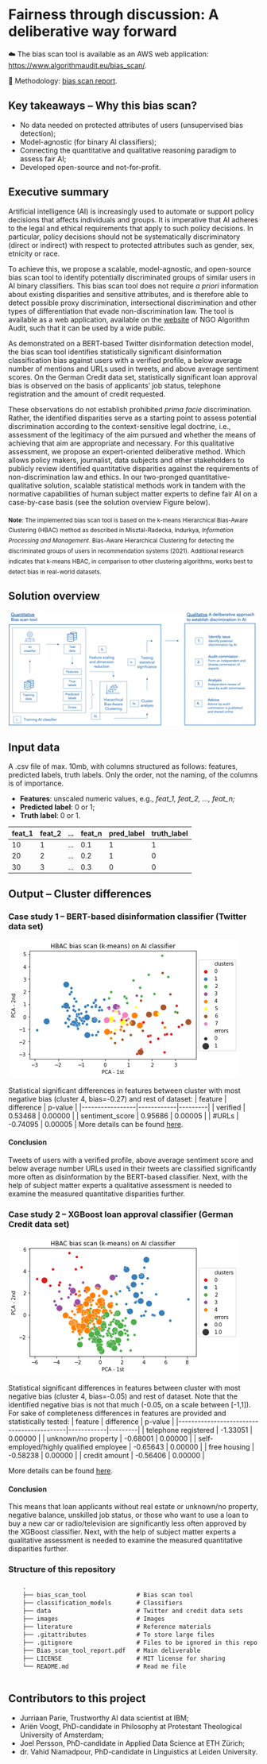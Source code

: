 # Fairness through discussion: A deliberative way forward

☁️ The bias scan tool is available as an AWS web application: https://www.algorithmaudit.eu/bias_scan/. 

📄 Methodology: [bias scan report](https://github.com/NGO-Algorithm-Audit/AI_Audit_Challenge/blob/master/Bias_scan_tool_report.docx).

## Key takeaways – Why this bias scan?

- No data needed on protected attributes of users (unsupervised bias detection); 
- Model-agnostic (for binary AI classifiers); 
- Connecting the quantitative and qualitative reasoning paradigm to assess fair AI;
- Developed open-source and not-for-profit.

## Executive summary
Artificial intelligence (AI) is increasingly used to automate or support policy decisions that affects individuals and groups. It is imperative that AI adheres to the legal and ethical requirements that apply to such policy decisions. In particular, policy decisions should not be systematically discriminatory (direct or indirect) with respect to protected attributes such as gender, sex, etnicity or race.

To achieve this, we propose a scalable, model-agnostic, and open-source bias scan tool to identify potentially discriminated groups of similar users in AI binary classifiers. This bias scan tool does not require *a priori* information about existing disparities and sensitive attributes, and is therefore able to detect possible proxy discrimination, intersectional discrimination and other types of differentiation that evade non-discrimination law. The tool is available as a web application, available on the [website](https://www.algorithmaudit.eu/bias_scan/) of NGO Algorithm Audit, such that it can be used by a wide public.

As demonstrated on a BERT-based Twitter disinformation detection model, the bias scan tool identifies statistically significant disinformation classification bias against users with a verified profile, a below average number of mentions and URLs used in tweets, and above average sentiment scores. On the German Credit data set, statistically significant loan approval bias is observed on the basis of applicants’ job status, telephone registration and the amount of credit requested. 

These observations do not establish prohibited *prima facie* discrimination. Rather, the identified disparities serve as a starting point to assess potential discrimination according to the context-sensitive legal doctrine, i.e., assessment of the legitimacy of the aim pursued and whether the means of achieving that aim are appropriate and necessary. For this qualitative assessment, we propose an expert-oriented deliberative method. Which allows policy makers, journalist, data subjects and other stakeholders to publicly review identified quantitative disparities against the requirements of non-discrimination law and ethics. In our two-pronged quantitative-qualitative solution, scalable statistical methods work in tandem with the normative capabilities of human subject matter experts to define fair AI on a case-by-case basis (see the solution overview Figure below). 

<sub>**Note**: The implemented bias scan tool is based on the k-means Hierarchical Bias-Aware Clustering (HBAC) method as described in Misztal-Radecka, Indurkya, *Information Processing and Management*. Bias-Aware Hierarchical Clustering for detecting the discriminated groups of users in recommendation systems (2021). Additional research indicates that k-means HBAC, in comparison to other clustering algorithms, works best to detect bias in real-world datasets.</sub>

## Solution overview
![image](./images/Quantitative_qualitatitive.png)

## Input data
A .csv file of max. 10mb, with columns structured as follows: features, predicted labels, truth labels. Only the order, not the naming, of the columns is of importance.

- **Features**: unscaled numeric values, e.g., *feat_1, feat_2, ..., feat_n;*
- **Predicted label**: 0 or 1;
- **Truth label**: 0 or 1.

| feat_1 | feat_2 | ... | feat_n | pred_label | truth_label |
|--------|--------|-----|--------|------------|-------------|
| 10     | 1      | ... | 0.1    | 1          | 1           |
| 20     | 2      | ... | 0.2    | 1          | 0           |
| 30     | 3      | ... | 0.3    | 0          | 0           |

## Output – Cluster differences

### Case study 1 – BERT-based disinformation classifier (Twitter data set)
![image](./images/Bias_scan_BERT_disinfo_classifier.png)

Statistical significant differences in features between cluster with most negative bias (cluster 4, bias=-0.27) and rest of dataset:
| feature         | difference | p-value |
|-----------------|------------|---------|
| verified        | 0.53468    | 0.00000 |
| sentiment_score | 0.95686    | 0.00005 |
| #URLs           | -0.74095   | 0.00005 |
More details can be found [here](https://github.com/NGO-Algorithm-Audit/Bias_scan/blob/master/HBAC_scan/HBAC_BERT_disinformation_classifier.ipynb). 

#### Conclusion
Tweets of users with a verified profile, above average sentiment score and below average number URLs used in their tweets are classified significantly more often as disinformation by the BERT-based classifier. Next, with the help of subject matter experts a qualitative assessment is needed to examine the measured quantitative disparities further.

### Case study 2 – XGBoost loan  approval classifier (German Credit data set)

![image](./images/Bias_scan_XGBoost_loan_approval_classifier.png)

Statistical significant differences in features between cluster with most negative bias (cluster 4, bias=-0.05) and rest of dataset. Note that the identified negative bias is not that much (-0.05, on a scale between [-1,1]). For sake of completeness differences in features are provided and statistically tested: 
| feature                                   | difference | p-value |
|-------------------------------------------|------------|---------|
| telephone registered                      | -1.33051   | 0.00000 |
| unknown/no property                       | -0.68001   | 0.00000 |
| self-employed/highly qualified employee   | -0.65643   | 0.00000 |
| free housing                              | -0.58238   | 0.00000 |
| credit amount                             | -0.56406   | 0.00000 |

More details can be found [here](https://github.com/NGO-Algorithm-Audit/Bias_scan/blob/master/HBAC_scan/HBAC_loan_approval_classifier.ipynb). 

#### Conclusion
This means that loan applicants without real estate or unknown/no property, negative balance, unskilled job status, or those who want to use a loan to buy a new car or radio/television are significantly less often approved by the XGBoost classifier. Next, with the help of subject matter experts a qualitative assessment is needed to examine the measured quantitative disparities further.

### Structure of this repository
```
    .
    ├── bias_scan_tool              # Bias scan tool 
    ├── classification_models       # Classifiers
    ├── data                        # Twitter and credit data sets
    ├── images                      # Images
    ├── literature                  # Reference materials
    ├── .gitattributes              # To store large files
    ├── .gitignore                  # Files to be ignored in this repo
    ├── Bias_scan_tool_report.pdf   # Main deliverable
    ├── LICENSE                     # MIT license for sharing 
    └── README.md                   # Read me file 
    
```

## Contributors to this project
- Jurriaan Parie, Trustworthy AI data scientist at IBM;
- Ariën Voogt, PhD-candidate in Philosophy at Protestant Theological University of Amsterdam;
- Joel Persson, PhD-candidate in Applied Data Science at ETH Zürich;
- dr. Vahid Niamadpour, PhD-candidate in Linguistics at Leiden University.